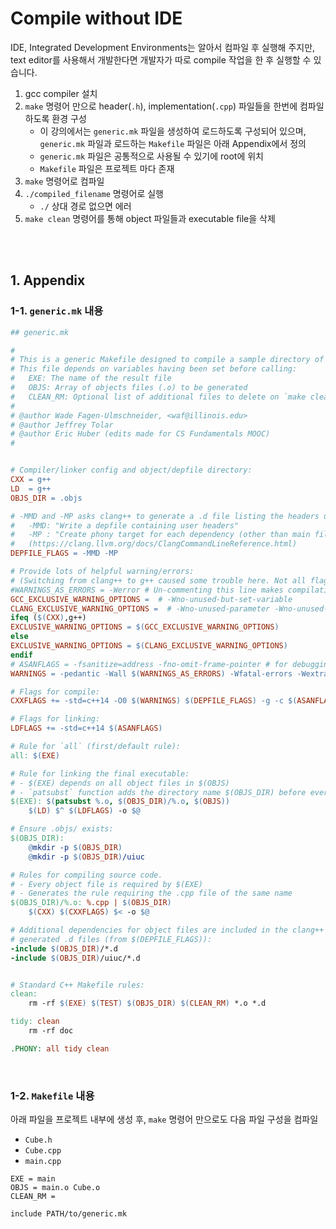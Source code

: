 #  Compile without IDE

IDE, Integrated Development Environments는 알아서 컴파일 후 실행해 주지만, text editor를 사용해서 개발한다면 개발자가 따로 compile 작업을 한 후 실행할 수 있습니다.

1. gcc compiler 설치
2. `make` 명령어 만으로 header(`.h`), implementation(`.cpp`) 파일들을 한번에 컴파일 하도록 환경 구성
   - 이 강의에서는 `generic.mk` 파일을 생성하여 로드하도록 구성되어 있으며, `generic.mk` 파일과 로드하는 `Makefile` 파일은 아래 Appendix에서 정의
   - `generic.mk` 파일은 공통적으로 사용될 수 있기에 root에 위치
   - `Makefile` 파일은 프로젝트 마다 존재
3. `make` 명령어로 컴파일
4. `./compiled_filename` 명령어로 실행
   - `./` 상대 경로 없으면 에러
5. `make clean` 명령어를 통해 object 파일들과 executable file을 삭제

<br><br>

## 1. Appendix

### 1-1. `generic.mk` 내용

```makefile
## generic.mk

#
# This is a generic Makefile designed to compile a sample directory of code.
# This file depends on variables having been set before calling:
#   EXE: The name of the result file
#   OBJS: Array of objects files (.o) to be generated
#   CLEAN_RM: Optional list of additional files to delete on `make clean`
#
# @author Wade Fagen-Ulmschneider, <waf@illinois.edu>
# @author Jeffrey Tolar
# @author Eric Huber (edits made for CS Fundamentals MOOC)
#


# Compiler/linker config and object/depfile directory:
CXX = g++
LD  = g++
OBJS_DIR = .objs

# -MMD and -MP asks clang++ to generate a .d file listing the headers used in the source code for use in the Make process.
#   -MMD: "Write a depfile containing user headers"
#   -MP : "Create phony target for each dependency (other than main file)"
#   (https://clang.llvm.org/docs/ClangCommandLineReference.html)
DEPFILE_FLAGS = -MMD -MP

# Provide lots of helpful warning/errors:
# (Switching from clang++ to g++ caused some trouble here. Not all flags are identically between the compilers.)
#WARNINGS_AS_ERRORS = -Werror # Un-commenting this line makes compilation much more strict.
GCC_EXCLUSIVE_WARNING_OPTIONS =  # -Wno-unused-but-set-variable
CLANG_EXCLUSIVE_WARNING_OPTIONS =  # -Wno-unused-parameter -Wno-unused-variable
ifeq ($(CXX),g++)
EXCLUSIVE_WARNING_OPTIONS = $(GCC_EXCLUSIVE_WARNING_OPTIONS)
else
EXCLUSIVE_WARNING_OPTIONS = $(CLANG_EXCLUSIVE_WARNING_OPTIONS)
endif
# ASANFLAGS = -fsanitize=address -fno-omit-frame-pointer # for debugging, if supported on the OS
WARNINGS = -pedantic -Wall $(WARNINGS_AS_ERRORS) -Wfatal-errors -Wextra $(EXCLUSIVE_WARNING_OPTIONS)

# Flags for compile:
CXXFLAGS += -std=c++14 -O0 $(WARNINGS) $(DEPFILE_FLAGS) -g -c $(ASANFLAGS)

# Flags for linking:
LDFLAGS += -std=c++14 $(ASANFLAGS)

# Rule for `all` (first/default rule):
all: $(EXE)

# Rule for linking the final executable:
# - $(EXE) depends on all object files in $(OBJS)
# - `patsubst` function adds the directory name $(OBJS_DIR) before every object file
$(EXE): $(patsubst %.o, $(OBJS_DIR)/%.o, $(OBJS))
	$(LD) $^ $(LDFLAGS) -o $@

# Ensure .objs/ exists:
$(OBJS_DIR):
	@mkdir -p $(OBJS_DIR)
	@mkdir -p $(OBJS_DIR)/uiuc

# Rules for compiling source code.
# - Every object file is required by $(EXE)
# - Generates the rule requiring the .cpp file of the same name
$(OBJS_DIR)/%.o: %.cpp | $(OBJS_DIR)
	$(CXX) $(CXXFLAGS) $< -o $@

# Additional dependencies for object files are included in the clang++
# generated .d files (from $(DEPFILE_FLAGS)):
-include $(OBJS_DIR)/*.d
-include $(OBJS_DIR)/uiuc/*.d


# Standard C++ Makefile rules:
clean:
	rm -rf $(EXE) $(TEST) $(OBJS_DIR) $(CLEAN_RM) *.o *.d

tidy: clean
	rm -rf doc

.PHONY: all tidy clean
```

<br>

### 1-2. `Makefile` 내용

아래 파일을 프로젝트 내부에 생성 후, `make` 명령어 만으로도 다음 파일 구성을 컴파일

- `Cube.h`
- `Cube.cpp`
- `main.cpp`

```
EXE = main
OBJS = main.o Cube.o
CLEAN_RM =

include PATH/to/generic.mk
```

